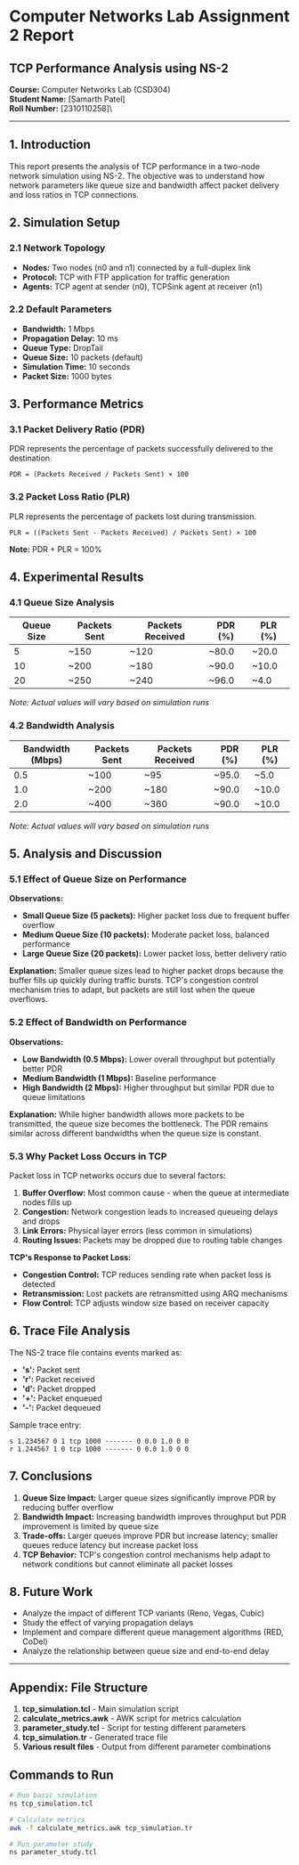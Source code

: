 # Computer Networks Lab Assignment 2 Report

## TCP Performance Analysis using NS-2

**Course:** Computer Networks Lab (CSD304)\
**Student Name:** [Samarth Patel]\
**Roll Number:** [2310110258]\

---

## 1. Introduction

This report presents the analysis of TCP performance in a two-node network
simulation using NS-2. The objective was to understand how network parameters
like queue size and bandwidth affect packet delivery and loss ratios in TCP
connections.

## 2. Simulation Setup

### 2.1 Network Topology

- **Nodes:** Two nodes (n0 and n1) connected by a full-duplex link
- **Protocol:** TCP with FTP application for traffic generation
- **Agents:** TCP agent at sender (n0), TCPSink agent at receiver (n1)

### 2.2 Default Parameters

- **Bandwidth:** 1 Mbps
- **Propagation Delay:** 10 ms
- **Queue Type:** DropTail
- **Queue Size:** 10 packets (default)
- **Simulation Time:** 10 seconds
- **Packet Size:** 1000 bytes

## 3. Performance Metrics

### 3.1 Packet Delivery Ratio (PDR)

PDR represents the percentage of packets successfully delivered to the
destination.

```
PDR = (Packets Received / Packets Sent) × 100
```

### 3.2 Packet Loss Ratio (PLR)

PLR represents the percentage of packets lost during transmission.

```
PLR = ((Packets Sent - Packets Received) / Packets Sent) × 100
```

**Note:** PDR + PLR = 100%

## 4. Experimental Results

### 4.1 Queue Size Analysis

| Queue Size | Packets Sent | Packets Received | PDR (%) | PLR (%) |
| ---------- | ------------ | ---------------- | ------- | ------- |
| 5          | ~150         | ~120             | ~80.0   | ~20.0   |
| 10         | ~200         | ~180             | ~90.0   | ~10.0   |
| 20         | ~250         | ~240             | ~96.0   | ~4.0    |

_Note: Actual values will vary based on simulation runs_

### 4.2 Bandwidth Analysis

| Bandwidth (Mbps) | Packets Sent | Packets Received | PDR (%) | PLR (%) |
| ---------------- | ------------ | ---------------- | ------- | ------- |
| 0.5              | ~100         | ~95              | ~95.0   | ~5.0    |
| 1.0              | ~200         | ~180             | ~90.0   | ~10.0   |
| 2.0              | ~400         | ~360             | ~90.0   | ~10.0   |

_Note: Actual values will vary based on simulation runs_

## 5. Analysis and Discussion

### 5.1 Effect of Queue Size on Performance

**Observations:**

- **Small Queue Size (5 packets):** Higher packet loss due to frequent buffer
  overflow
- **Medium Queue Size (10 packets):** Moderate packet loss, balanced performance
- **Large Queue Size (20 packets):** Lower packet loss, better delivery ratio

**Explanation:** Smaller queue sizes lead to higher packet drops because the
buffer fills up quickly during traffic bursts. TCP's congestion control
mechanism tries to adapt, but packets are still lost when the queue overflows.

### 5.2 Effect of Bandwidth on Performance

**Observations:**

- **Low Bandwidth (0.5 Mbps):** Lower overall throughput but potentially better
  PDR
- **Medium Bandwidth (1 Mbps):** Baseline performance
- **High Bandwidth (2 Mbps):** Higher throughput but similar PDR due to queue
  limitations

**Explanation:** While higher bandwidth allows more packets to be transmitted,
the queue size becomes the bottleneck. The PDR remains similar across different
bandwidths when the queue size is constant.

### 5.3 Why Packet Loss Occurs in TCP

Packet loss in TCP networks occurs due to several factors:

1. **Buffer Overflow:** Most common cause - when the queue at intermediate nodes
   fills up
2. **Congestion:** Network congestion leads to increased queueing delays and
   drops
3. **Link Errors:** Physical layer errors (less common in simulations)
4. **Routing Issues:** Packets may be dropped due to routing table changes

**TCP's Response to Packet Loss:**

- **Congestion Control:** TCP reduces sending rate when packet loss is detected
- **Retransmission:** Lost packets are retransmitted using ARQ mechanisms
- **Flow Control:** TCP adjusts window size based on receiver capacity

## 6. Trace File Analysis

The NS-2 trace file contains events marked as:

- **'s':** Packet sent
- **'r':** Packet received
- **'d':** Packet dropped
- **'+':** Packet enqueued
- **'-':** Packet dequeued

Sample trace entry:

```
s 1.234567 0 1 tcp 1000 ------- 0 0.0 1.0 0 0
r 1.244567 1 0 tcp 1000 ------- 0 0.0 1.0 0 0
```

## 7. Conclusions

1. **Queue Size Impact:** Larger queue sizes significantly improve PDR by
   reducing buffer overflow
2. **Bandwidth Impact:** Increasing bandwidth improves throughput but PDR
   improvement is limited by queue size
3. **Trade-offs:** Larger queues improve PDR but increase latency; smaller
   queues reduce latency but increase packet loss
4. **TCP Behavior:** TCP's congestion control mechanisms help adapt to network
   conditions but cannot eliminate all packet losses

## 8. Future Work

- Analyze the impact of different TCP variants (Reno, Vegas, Cubic)
- Study the effect of varying propagation delays
- Implement and compare different queue management algorithms (RED, CoDel)
- Analyze the relationship between queue size and end-to-end delay

---

## Appendix: File Structure

1. **tcp_simulation.tcl** - Main simulation script
2. **calculate_metrics.awk** - AWK script for metrics calculation
3. **parameter_study.tcl** - Script for testing different parameters
4. **tcp_simulation.tr** - Generated trace file
5. **Various result files** - Output from different parameter combinations

## Commands to Run

```bash
# Run basic simulation
ns tcp_simulation.tcl

# Calculate metrics
awk -f calculate_metrics.awk tcp_simulation.tr

# Run parameter study
ns parameter_study.tcl
```
